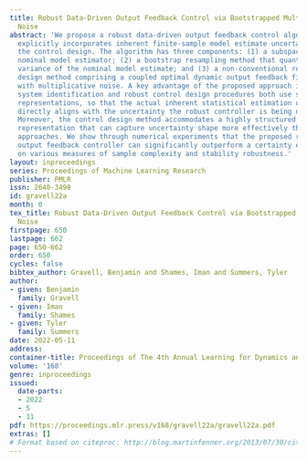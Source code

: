 ```yaml
---
title: Robust Data-Driven Output Feedback Control via Bootstrapped Multiplicative
  Noise
abstract: 'We propose a robust data-driven output feedback control algorithm that
  explicitly incorporates inherent finite-sample model estimate uncertainties into
  the control design. The algorithm has three components: (1) a subspace identification
  nominal model estimator; (2) a bootstrap resampling method that quantifies non-asymptotic
  variance of the nominal model estimate; and (3) a non-conventional robust control
  design method comprising a coupled optimal dynamic output feedback filter and controller
  with multiplicative noise. A key advantage of the proposed approach is that the
  system identification and robust control design procedures both use stochastic uncertainty
  representations, so that the actual inherent statistical estimation uncertainty
  directly aligns with the uncertainty the robust controller is being designed against.
  Moreover, the control design method accommodates a highly structured uncertainty
  representation that can capture uncertainty shape more effectively than existing
  approaches. We show through numerical experiments that the proposed robust data-driven
  output feedback controller can significantly outperform a certainty equivalent controller
  on various measures of sample complexity and stability robustness.'
layout: inproceedings
series: Proceedings of Machine Learning Research
publisher: PMLR
issn: 2640-3498
id: gravell22a
month: 0
tex_title: Robust Data-Driven Output Feedback Control via Bootstrapped Multiplicative
  Noise
firstpage: 650
lastpage: 662
page: 650-662
order: 650
cycles: false
bibtex_author: Gravell, Benjamin and Shames, Iman and Summers, Tyler
author:
- given: Benjamin
  family: Gravell
- given: Iman
  family: Shames
- given: Tyler
  family: Summers
date: 2022-05-11
address:
container-title: Proceedings of The 4th Annual Learning for Dynamics and Control Conference
volume: '168'
genre: inproceedings
issued:
  date-parts:
  - 2022
  - 5
  - 11
pdf: https://proceedings.mlr.press/v168/gravell22a/gravell22a.pdf
extras: []
# Format based on citeproc: http://blog.martinfenner.org/2013/07/30/citeproc-yaml-for-bibliographies/
---
```

